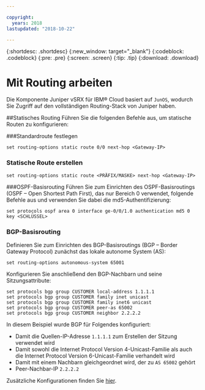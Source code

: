 ```yaml
---

copyright:
  years: 2018
lastupdated: "2018-10-22"

---
```


{:shortdesc: .shortdesc}
{:new_window: target="_blank"}
{:codeblock: .codeblock}
{:pre: .pre}
{:screen: .screen}
{:tip: .tip}
{:download: .download}

# Mit Routing arbeiten
Die Komponente Juniper vSRX für IBM® Cloud basiert auf `JunOS`, wodurch Sie Zugriff auf den vollständigen Routing-Stack von Juniper haben.

##Statisches Routing
Führen Sie die folgenden Befehle aus, um statische Routen zu konfigurieren:

###Standardroute festlegen
```
set routing-options static route 0/0 next-hop <Gateway-IP>
```

### Statische Route erstellen
```
set routing-options static route <PRÄFIX/MASKE> next-hop <Gateway-IP>
```  

###OSPF-Basisrouting
Führen Sie zum Einrichten des OSPF-Basisroutings (OSPF – Open Shortest Path First), das nur Bereich 0 verwendet, folgende Befehle aus und verwenden Sie dabei die md5-Authentifizierung:

```
set protocols ospf area 0 interface ge-0/0/1.0 authentication md5 0 key <SCHLÜSSEL>
```

### BGP-Basisrouting
Definieren Sie zum Einrichten des BGP-Basisroutings (BGP – Border Gateway Protocol) zunächst das lokale autonome System (AS):

```
set routing-options autonomous-system 65001
```

Konfigurieren Sie anschließend den BGP-Nachbarn und seine Sitzungsattribute:

```
set protocols bgp group CUSTOMER local-address 1.1.1.1
set protocols bgp group CUSTOMER family inet unicast
set protocols bgp group CUSTOMER family inet6 unicast
set protocols bgp group CUSTOMER peer-as 65002
set protocols bgp group CUSTOMER neighbor 2.2.2.2
```

In diesem Beispiel wurde BGP für Folgendes konfiguriert:

* Damit die Quellen-IP-Adresse `1.1.1.1` zum Erstellen der Sitzung verwendet wird
* Damit sowohl die Internet Protocol Version 4-Unicast-Familie als auch die Internet Protocol Version 6-Unicast-Familie verhandelt wird
* Damit mit einem Nachbarn gleichgeordnet wird, der zu `AS 65002` gehört
* Peer-Nachbar-IP `2.2.2.2`

Zusätzliche Konfigurationen finden Sie [hier](https://www.juniper.net/documentation/en_US/junos11.4/information-products/topic-collections/config-guide-routing/config-guide-routing.pdf).
